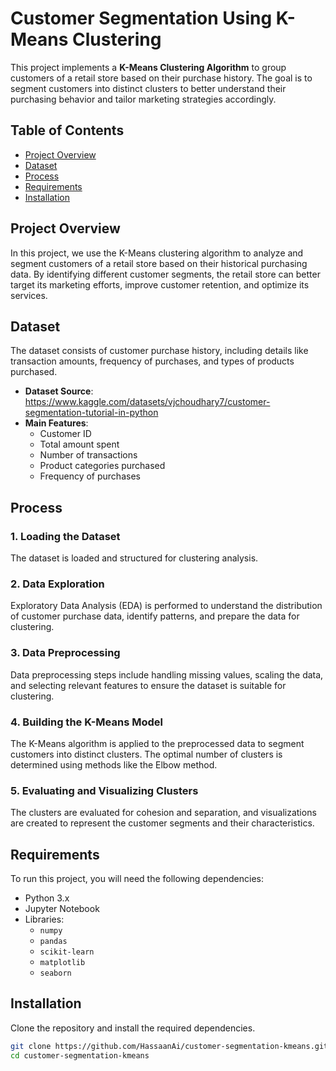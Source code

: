 # Customer Segmentation Using K-Means Clustering

This project implements a **K-Means Clustering Algorithm** to group customers of a retail store based on their purchase history. The goal is to segment customers into distinct clusters to better understand their purchasing behavior and tailor marketing strategies accordingly.

## Table of Contents

- [Project Overview](#project-overview)
- [Dataset](#dataset)
- [Process](#process)
- [Requirements](#requirements)
- [Installation](#installation)


## Project Overview

In this project, we use the K-Means clustering algorithm to analyze and segment customers of a retail store based on their historical purchasing data. By identifying different customer segments, the retail store can better target its marketing efforts, improve customer retention, and optimize its services.

## Dataset

The dataset consists of customer purchase history, including details like transaction amounts, frequency of purchases, and types of products purchased.

- **Dataset Source**: https://www.kaggle.com/datasets/vjchoudhary7/customer-segmentation-tutorial-in-python
- **Main Features**:
  - Customer ID
  - Total amount spent
  - Number of transactions
  - Product categories purchased
  - Frequency of purchases

## Process

### 1. Loading the Dataset
The dataset is loaded and structured for clustering analysis.

### 2. Data Exploration
Exploratory Data Analysis (EDA) is performed to understand the distribution of customer purchase data, identify patterns, and prepare the data for clustering.

### 3. Data Preprocessing
Data preprocessing steps include handling missing values, scaling the data, and selecting relevant features to ensure the dataset is suitable for clustering.

### 4. Building the K-Means Model
The K-Means algorithm is applied to the preprocessed data to segment customers into distinct clusters. The optimal number of clusters is determined using methods like the Elbow method.

### 5. Evaluating and Visualizing Clusters
The clusters are evaluated for cohesion and separation, and visualizations are created to represent the customer segments and their characteristics.

## Requirements

To run this project, you will need the following dependencies:

- Python 3.x
- Jupyter Notebook
- Libraries:
  - `numpy`
  - `pandas`
  - `scikit-learn`
  - `matplotlib`
  - `seaborn`

## Installation

Clone the repository and install the required dependencies.

```bash
git clone https://github.com/HassaanAi/customer-segmentation-kmeans.git
cd customer-segmentation-kmeans
